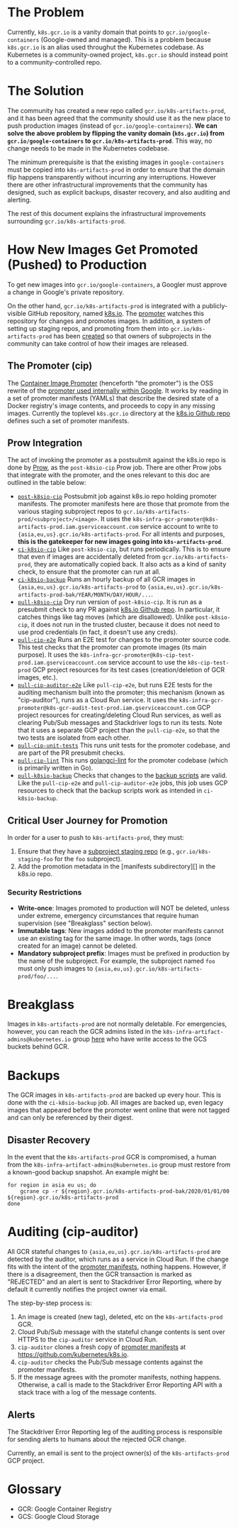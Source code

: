 # The Problem

Currently, `k8s.gcr.io` is a vanity domain that points to
`gcr.io/google-containers` (Google-owned and managed). This is a problem because
`k8s.gcr.io` is an alias used throughut the Kubernetes codebase. As Kubernetes
is a community-owned project, `k8s.gcr.io` should instead point to a
community-controlled repo.

# The Solution

The community has created a new repo called `gcr.io/k8s-artifacts-prod`, and it
has been agreed that the community should use it as the new place to push
production images (instead of `gcr.io/google-containers`). **We can solve the
above problem by flipping the vanity domain (`k8s.gcr.io`) from
`gcr.io/google-containers` to `gcr.io/k8s-artifacts-prod`**. This way, no change
needs to be made in the Kubernetes codebase.

The minimum prerequisite is that the existing images in `google-containers` must
be copied into `k8s-artifacts-prod` in order to ensure that the domain flip
happens transparently without incurring any interruptions. However there are
other infrastructural improvements that the community has designed, such as
explicit backups, disaster recovery, and also auditing and alerting.

The rest of this document explains the infrastructural improvements surrounding
`gcr.io/k8s-artifacts-prod`.

# How New Images Get Promoted (Pushed) to Production

To get new images into `gcr.io/google-containers`, a Googler must approve a
change in Google's private repository.

On the other hand, `gcr.io/k8s-artifacts-prod` is integrated with a
publicly-visible GitHub repository, named [k8s.io][k8sio]. The [promoter][CIP]
watches this repository for changes and promotes images. In addition, a system
of setting up staging repos, and promoting from them into
`gcr.io/k8s-artifacts-prod` has been [created][staging-subproject] so that owners of
subprojects in the community can take control of how their images are released.

## The Promoter (cip)

The [Container Image Promoter][CIP] (henceforth "the promoter") is the OSS
rewrite of the [promoter used internally within Google][internal-promoter]. It
works by reading in a set of promoter manifests (YAMLs) that describe the
desired state of a Docker registry's image contents, and proceeds to copy in any
missing images. Currently the toplevel `k8s.gcr.io` directory at the [k8s.io
Github repo][k8sio] defines such a set of promoter manifests.

## Prow Integration

The act of invoking the promoter as a postsubmit against the k8s.io repo is done
by [Prow][prow], as the `post-k8sio-cip` Prow job. There are other Prow jobs
that integrate with the promoter, and the ones relevant to this doc are outlined
in the table below:

- [`post-k8sio-cip`](https://github.com/kubernetes/test-infra/tree/master/config/jobs/kubernetes/test-infra/test-infra-trusted.yaml)
  Postsubmit job against k8s.io repo holding promoter manifests. The promoter
  manifests here are those that promote from the various staging subproject
  repos to `gcr.io/k8s-artifacts-prod/<subproject>/<image>`. It uses the
  `k8s-infra-gcr-promoter@k8s-artifacts-prod.iam.gserviceaccount.com` service
  account to write to `{asia,eu,us}.gcr.io/k8s-artifacts-prod`. For all
  intents and purposes, **this is the gatekeeper for new images going into
  `k8s-artifacts-prod`**.
- [`ci-k8sio-cip`](https://github.com/kubernetes/test-infra/tree/master/config/jobs/kubernetes/test-infra/test-infra-trusted.yaml)
  Like `post-k8sio-cip`, but runs periodically. This is to ensure
  that even if images are accidentally deleted from
  `gcr.io/k8s-artifacts-prod`, they are automatically copied back. It also
  acts as a kind of sanity check, to ensure that the promoter can run at all.
- [`ci-k8sio-backup`](https://github.com/kubernetes/test-infra/tree/master/config/jobs/kubernetes/test-infra/test-infra-trusted.yaml)
  Runs an hourly backup of all GCR images in
  `{asia,eu,us}.gcr.io/k8s-artifacts-prod` to
  `{asia,eu,us}.gcr.io/k8s-artifacts-prod-bak/YEAR/MONTH/DAY/HOUR/...`.
- [`pull-k8sio-cip`](https://github.com/kubernetes/test-infra/tree/master/config/jobs/kubernetes/sig-release/cip/container-image-promoter.yaml)
  Dry run version of `post-k8sio-cip`. It is run as a presubmit
  check to any PR against [k8s.io Github repo][k8sio]. In particular, it
  catches things like tag moves (which are disallowed). Unlike
  `post-k8sio-cip`, it does not run in the trusted cluster, because it does
  not need to use prod credentials (in fact, it doesn't use any creds).
- [`pull-cip-e2e`](https://github.com/kubernetes/test-infra/tree/master/config/jobs/kubernetes/sig-release/cip/container-image-promoter.yaml)
  Runs an E2E test for changes to the promoter source code. This
  test checks that the promoter can promote images (its main purpose). It uses
  the `k8s-infra-gcr-promoter@k8s-cip-test-prod.iam.gserviceaccount.com`
  service account to use the `k8s-cip-test-prod` GCP project resources for its
  test cases (creation/deletion of GCR images, etc.).
- [`pull-cip-auditor-e2e`](https://github.com/kubernetes/test-infra/tree/master/config/jobs/kubernetes/sig-release/cip/container-image-promoter.yaml)
  Like `pull-cip-e2e`, but runs E2E tests for the auditing
  mechanism built into the promoter; this mechanism (known as "cip-auditor"),
  runs as a Cloud Run service. It uses the
  `k8s-infra-gcr-promoter@k8s-gcr-audit-test-prod.iam.gserviceaccount.com` GCP
  project resources for creating/deleting Cloud Run services, as well as
  clearing Pub/Sub messages and Stackdriver logs to run its tests. Note that
  it uses a separate GCP project than the `pull-cip-e2e`, so that the two
  tests are isolated from each other.
- [`pull-cip-unit-tests`](https://github.com/kubernetes/test-infra/tree/master/config/jobs/kubernetes/sig-release/cip/container-image-promoter.yaml)
  This runs unit tests for the promoter codebase, and are part of
  the PR presubmit checks.
- [`pull-cip-lint`](https://github.com/kubernetes/test-infra/tree/master/config/jobs/kubernetes/sig-release/cip/container-image-promoter.yaml)
  This runs [golangci-lint][golangci-lint] for the promoter
  codebase (which is primarily written in Go).
- [`pull-k8sio-backup`](https://github.com/kubernetes/test-infra/tree/master/config/jobs/kubernetes/sig-release/cip/container-image-promoter.yaml)
  Checks that changes to the [backup scripts][k8sio-backup] are
  valid. Like the `pull-cip-e2e` and `pull-cip-auditor-e2e` jobs, this job
  uses GCP resources to check that the backup scripts work as intended in
  `ci-k8sio-backup`.

## Critical User Journey for Promotion

In order for a user to push to `k8s-artifacts-prod`, they must:

1. Ensure that they have a [subproject staging repo][staging-subproject] (e.g.,
   `gcr.io/k8s-staging-foo` for the `foo` subproject).
2. Add the promotion metadata in the [manifests subdirectory][] in the k8s.io repo.

### Security Restrictions

- **Write-once**: Images promoted to production will NOT be deleted, unless under extreme,
  emergency circumstances that require human supervision (see "Breakglass"
  section below).
- **Immutable tags**: New images added to the promoter manifests cannot use an
  existing tag for the same image. In other words, tags (once created for an
  image) cannot be deleted.
- **Mandatory subproject prefix**: Images must be prefixed in production by the
  name of the subproject. For example, the subproject named `foo` must only push
  images to `{asia,eu,us}.gcr.io/k8s-artifacts-prod/foo/...`.

# Breakglass

Images in `k8s-artifacts-prod` are not normally deletable. For emergencies,
however, you can reach the GCR admins listed in the
`k8s-infra-artifact-admins@kubernetes.io` group [here][groups] who have write
access to the GCS buckets behind GCR.

# Backups

The GCR images in `k8s-artifacts-prod` are backed up every hour. This is done
with the `ci-k8sio-backup` job. All images are backed up, even legacy images
that appeared before the promoter went online that were not tagged and can only
be referenced by their digest.

## Disaster Recovery

In the event that the `k8s-artifacts-prod` GCR is compromised, a human from the
`k8s-infra-artifact-admins@kubernetes.io` group must restore from a known-good
backup snapshot. An example might be:

```
for region in asia eu us; do
    gcrane cp -r ${region}.gcr.io/k8s-artifacts-prod-bak/2020/01/01/00 ${region}.gcr.io/k8s-artifacts-prod
done
```

# Auditing (cip-auditor)

All GCR stateful changes to `{asia,eu,us}.gcr.io/k8s-artifacts-prod` are
detected by the auditor, which runs as a service in Cloud Run. If the change
fits with the intent of the [promoter manifests][k8sio], nothing happens.
However, if there is a disagreement, then the GCR transaction is marked as
"REJECTED" and an alert is sent to Stackdriver Error Reporting, where by default
it currently notifies the project owner via email.

The step-by-step process is:

1. An image is created (new tag), deleted, etc on the `k8s-artifacts-prod` GCR.
2. Cloud Pub/Sub message with the stateful change contents is sent over HTTPS to the `cip-auditor` service in Cloud Run.
3. `cip-auditor` clones a fresh copy of [promoter manifests][k8sio] at https://github.com/kubernetes/k8s.io.
4. `cip-auditor` checks the Pub/Sub message contents against the promoter manifests.
5. If the message agrees with the promoter manifests, nothing happens.
   Otherwise, a call is made to the Stackdriver Error Reporting API with a stack
   trace with a log of the message contents.

## Alerts

The Stackdriver Error Reporting leg of the auditing process is responsible for
sending alerts to humans about the rejected GCR change.

Currently, an email is sent to the project owner(s) of the `k8s-artifacts-prod`
GCP project.

# Glossary

- GCR: Google Container Registry
- GCS: Google Cloud Storage

[CIP]:https://github.com/kubernetes-sigs/k8s-container-image-promoter
[internal-promoter]:go/registry-promoter
[k8sio]:https://github.com/kubernetes/k8s.io/tree/master/k8s.gcr.io
[k8sio-manifests]:https://github.com/kubernetes/k8s.io/tree/master/k8s.gcr.io/manifests
[k8sio-backup]:https://github.com/kubernetes/k8s.io/tree/master/infra/gcp/backup_tools
[staging-subproject]:https://github.com/kubernetes/k8s.io/tree/master/k8s.gcr.io#staging-repos
[prow]:https://github.com/kubernetes/test-infra/tree/master/prow
[golangci-lint]:https://github.com/golangci/golangci-lint
[groups]:https://github.com/kubernetes/k8s.io/blob/master/groups/groups.yaml
